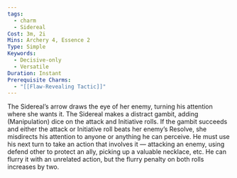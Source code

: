 ```yaml
---
tags:
  - charm
  - Sidereal
Cost: 3m, 2i
Mins: Archery 4, Essence 2
Type: Simple
Keywords:
  - Decisive-only
  - Versatile
Duration: Instant
Prerequisite Charms:
  - "[[Flaw-Revealing Tactic]]"
---
```

The Sidereal’s arrow draws the eye of her enemy, turning his attention where she wants it. The Sidereal makes a distract gambit, adding (Manipulation) dice on the attack and Initiative rolls. If the gambit succeeds and either the attack or Initiative roll beats her enemy’s Resolve, she misdirects his attention to anyone or anything he can perceive. He must use his next turn to take an action that involves it — attacking an enemy, using defend other to protect an ally, picking up a valuable necklace, etc. He can flurry it with an unrelated action, but the flurry penalty on both rolls increases by two.